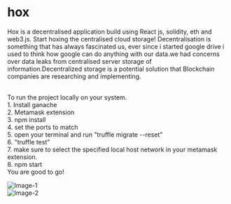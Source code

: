 # hox
Hox is a decentralised application build using React js, solidity, eth and web3.js. Start hoxing the centralised cloud storage!
Decentralisation is something that has always fascinated us, ever since i started google drive i used to think how google can do anything with our data.we had concerns over data leaks from centralised server storage of information.Decentralized storage is a potential solution that Blockchain companies are researching and implementing.


<br/>
To run the project locally on your system.
<br/>
1. Install ganache <br/>
2. Metamask extension <br/>
3. npm install <br/>
4. set the ports to match <br/>
5. open your terminal and run "truffle migrate --reset" <br/>
6. "truffle test" <br/>
7. make sure to select the specified local host network in your metamask extension. <br/>
8. npm start 
<br/>
You are good to go!

![Image-1](https://bafybeic5eini3qunzf35urs4tqtovn3jvfqcayrz4ttvvni4bmclqadnku.ipfs.infura-ipfs.io/)
<br/>
![Image-2](https://bafybeidutj5taxktkr4nmolaaupnmvrcwi4b3s77x3pi3cllks6n7zxbqi.ipfs.infura-ipfs.io/)

